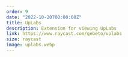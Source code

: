 ```yaml
---
order: 9
date: "2022-10-20T00:00:00Z"
title: UpLabs
description: Extension for viewing UpLabs
link: https://www.raycast.com/gebeto/uplabs
size: raycast
image: uplabs.webp
---
```

